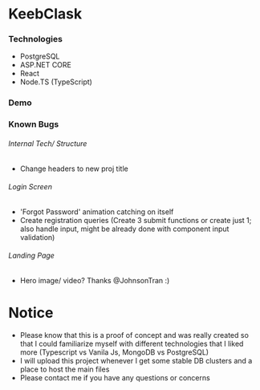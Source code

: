 # KeebClask

### Technologies
* PostgreSQL
* ASP.NET CORE
* React
* Node.TS (TypeScript)

### Demo

### Known Bugs
###### Internal Tech/ Structure
* Change headers to new proj title

###### Login Screen
* 'Forgot Password' animation catching on itself
* Create registration queries (Create 3 submit functions or create just 1; also handle input, might be already done with component input validation)

###### Landing Page
* Hero image/ video? Thanks @JohnsonTran :)

# Notice
* Please know that this is a proof of concept and was really created so that I could familiarize myself with different technologies that I liked more (Typescript vs Vanila Js, MongoDB vs PostgreSQL)
* I will upload this project whenever I get some stable DB clusters and a place to host the main files
* Please contact me if you have any questions or concerns

